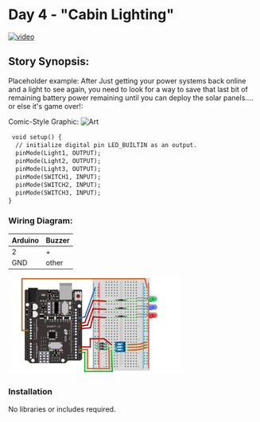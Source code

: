 # Day 4 - "Cabin Lighting"

[![video](https://github.com/inventrdotio/AdventureKit30Days/blob/main/Youtube.png)](https://www.youtube.com/watch?v=0IulLD1Q1ZM&list=PL-ykYLZSERMSZFH8_4zQx4BMWpt4aG1kr&index=4)

## Story Synopsis:

Placeholder example: After Just getting your power systems back online and a light to see again, you need to look for a way to save that last bit of remaining battery power remaining until you can deploy the solar panels.... or else it's game over!:

Comic-Style Graphic:
![Art](https://github.com/inventrdotio/AdventureKit30Days/blob/main/Art/sample.jpg "Art")

```
 void setup() {
  // initialize digital pin LED_BUILTIN as an output.
  pinMode(Light1, OUTPUT);
  pinMode(Light2, OUTPUT);
  pinMode(Light3, OUTPUT);
  pinMode(SWITCH1, INPUT);
  pinMode(SWITCH2, INPUT);
  pinMode(SWITCH3, INPUT);
}
```

### Wiring Diagram:
| Arduino | Buzzer |
| --- | --- |
| 2 | + |
| GND | other |

<img src="Day4.jpg" width="350">

### Installation
No libraries or includes required.
